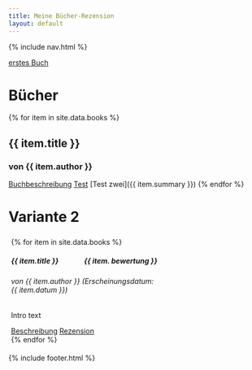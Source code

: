 ```yaml
---
title: Meine Bücher-Rezension
layout: default
---
```

{% include nav.html %}

[erstes Buch](_includes/buch_eins.md)
# Bücher
{% for item in site.data.books %}
## {{ item.title }}
### von **{{ item.author }}**
<a href="{{ item.summary }}">Buchbeschreibung</a>
[Test](buch_eins.md)
[Test zwei]({{ item.summary }})
{% endfor %}

# Variante 2
<div style="padding: 5px;">
{% for item in site.data.books %}
<div class="card shadow-lg p-3 mb-5 bg-body rounded" style="width: 18rem;">
  <div class="card-body">
    <h5 class="card-title">{{ item.title }} <span class="badge bg-secondary" style="float: right;">{{ item.
bewertung }}
</span></h5>
    <h6 class="card-subtitle mb-2 text-muted">von {{ item.author }} (Erscheinungsdatum: {{ item.datum }})</h6>
    <p class="card-text">Intro text</p>
    <a href="{{ item.summary }}" class="card-link">Beschreibung</a>
    <a href="#" class="card-link">Rezension</a>
  </div>
</div>
{% endfor %}
</div>

{% include footer.html %}